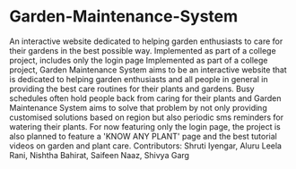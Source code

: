 # Garden-Maintenance-System
An interactive website dedicated to helping garden enthusiasts to care for their gardens in the best possible way. Implemented as part of a college project, includes only the login page Implemented as part of a college project, Garden Maintenance System aims to be an interactive website that is dedicated to helping garden enthusiasts and all people in general in providing the best care routines for their plants and gardens. Busy schedules often hold people back from caring for their plants and Garden Maintenance System aims to solve that problem by not only providing customised solutions based on region but also periodic sms reminders for watering their plants. For now featuring only the login page, the project is also planned to feature a 'KNOW ANY PLANT' page and the best tutorial videos on garden and plant care. Contributors: Shruti Iyengar, Aluru Leela Rani, Nishtha Bahirat, Saifeen Naaz, Shivya Garg
